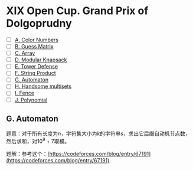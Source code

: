 # XIX Open Cup. Grand Prix of Dolgoprudny

- [ ] [A. Color Numbers](https://official.contest.yandex.ru/opencupXIX/contest/10686/problems/A/)
- [ ] [B. Guess Matrix](https://official.contest.yandex.ru/opencupXIX/contest/10686/problems/B/)
- [ ] [C. Array](https://official.contest.yandex.ru/opencupXIX/contest/10686/problems/C/)
- [ ] [D. Modular Knapsack](https://official.contest.yandex.ru/opencupXIX/contest/10686/problems/D/)
- [ ] [E. Tower Defense](https://official.contest.yandex.ru/opencupXIX/contest/10686/problems/E/)
- [ ] [F. String Product](https://official.contest.yandex.ru/opencupXIX/contest/10686/problems/F/)
- [ ] [G. Automaton](https://official.contest.yandex.ru/opencupXIX/contest/10686/problems/G/)
- [ ] [H. Handsome multisets](https://official.contest.yandex.ru/opencupXIX/contest/10686/problems/H/)
- [ ] [I. Fence](https://official.contest.yandex.ru/opencupXIX/contest/10686/problems/I/)
- [ ] [J. Polynomial](https://official.contest.yandex.ru/opencupXIX/contest/10686/problems/J/)

## G. Automaton

题意：对于所有长度为$n$，字符集大小为$k$的字符串$s$，求出它后缀自动机节点数，然后求和，对$10^9+7$取模。

题解：参考这个：[https://codeforces.com/blog/entry/67191](https://codeforces.com/blog/entry/67191)
